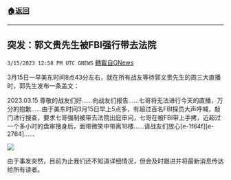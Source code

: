 ###  [:house:返回](README.md)
---


## 突发：郭文贵先生被FBI强行带去法院
`3/15/2023 12:58 PM UTC GNEWS` [轉載自GNews](https://gnews.org/articles/1016189)

3月15日一早美东时间8点43分左右，就在所有战友等待郭文贵先生的周三大直播时，郭先生发布一条盖文：

2023.03.15 尊敬的战友们好......向战友们报告......七哥将无法进行今天的直播，万分的抱歉......由于美东时间3月15日早上5点多，有超过百名FBI探员大声呼喊，敲门进行搜查，要求七哥强制被带去法院出庭审问，七哥在被FBI带上手拷，近超过一个多小时的盘审搜身后，面带微笑中带离18楼......请战友们放心[e-1f64f][e-2764]️......

 ![](https://i.imgur.com/sol6vGA.png)

由于事发突然，目前为止我们还不知道详细情况，但会及时跟进并将最新消息传达给所有读者。
